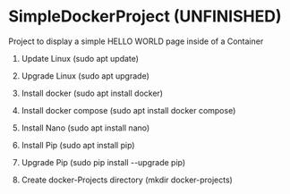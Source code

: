 # SimpleDockerProject (UNFINISHED)
Project to display a simple HELLO WORLD page inside of a Container

1. Update Linux (sudo apt update)
2. Upgrade Linux (sudo apt upgrade)
3. Install docker (sudo apt install docker)
4. Install docker compose (sudo apt install docker compose)

5. Install Nano (sudo apt install nano)
6. Install Pip (sudo apt install pip)
7.  Upgrade Pip (sudo pip install --upgrade pip)

5. Create docker-Projects directory (mkdir docker-projects)
